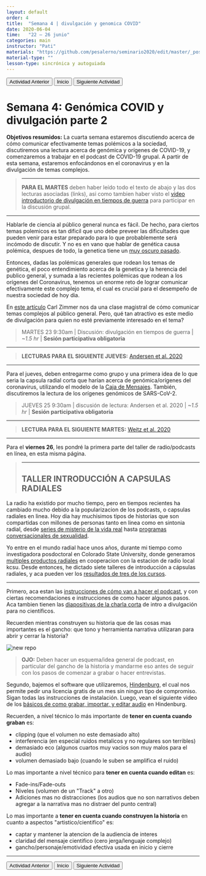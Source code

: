 ```yaml
---
layout: default
order: 4
title:  "Semana 4 | divulgación y genomica COVID"
date: 2020-06-04
time:   "22 – 26 junio"
categories: main
instructor: "Pati"
materials: "https://github.com/pesalerno/seminario2020/edit/master/_posts/2020-06-04-4_Semana_4.md"
material-type: ""
lesson-type: sincrónica y autoguiada
---
```


<a href="https://pesalerno.github.io/seminario2020/main/2020/06/03/3_Semana_3.html"><button>Actividad Anterior</button></a>		<a href="https://pesalerno.github.io/seminario2020/"><button>Inicio</button></a>    <a href="https://pesalerno.github.io/seminario2020/main/2020/06/05/5_Semana_5.html"><button>Siguiente Actividad</button></a>

# Semana 4: Genómica COVID y divulgación parte 2

**Objetivos resumidos:** La cuarta semana estaremos discutiendo acerca de cómo comunicar efectivamente temas polémicos a la sociedad, discutiremos una lectura acerca de genómica y orígenes de COVID-19, y comenzaremos a trabajar en el podcast de COVID-19 grupal. A partir de esta semana, estaremos enfocándonos en el coronavirus y en la divulgación de temas complejos.


>---------------------
>**PARA EL MARTES** deben haber leído todo el texto de abajo y las dos lecturas asociadas (links), asi como tambien haber visto el [video introductorio de divulgación en tiempos de guerra]() para participar en la discusión grupal. 
>
---------------------

Hablarle de ciencia al público general nunca es fácil. De hecho, para ciertos temas polemicos es tan dificil que uno debe preveer las dificultades que pueden venir para estar preparado para lo que probablemente será incómodo de discutir. Y no es en vano que hablar de genética causa polémica, despues de todo, la genetica tiene un [muy oscuro pasado](https://www.smithsonianmag.com/science-nature/disturbing-resilience-scientific-racism-180972243/).

Entonces, dadas las polémicas generales que rodean los temas de genética, el poco entendimiento acerca de la genetica y la herencia del publico general, y sumada a las recientes polémicas que rodean a los orígenes del Coronavirus, tenemos un enorme reto de lograr comunicar efectivamente este complejo tema, el cual es crucial para el desempeño de nuestra sociedad de hoy dia. 

En [este artículo](https://www.nytimes.com/es/interactive/2020/04/30/science/coronavirus-mutacion.html) Carl Zimmer nos da una clase magistral de cómo comunicar temas complejos al público general. Pero, qué tan atractivo es este medio de divulgación para quien no esté previamente interesado en el tema? 

> MARTES 23 9:30am | Discusión: divulgación en tiempos de guerra | *~1.5 hr* | **Sesión participativa obligatoria**

--------------

> **LECTURAS PARA EL SIGUIENTE JUEVES:** [Andersen et al. 2020](https://github.com/pesalerno/seminario2020/blob/master/files/Andersen-etal-covid-origin-nature.pdf)
 
----------------

Para el jueves, deben entregarme como grupo y una primera idea de lo que seria la capsula radial corta que harían acerca de genómica/orígenes del coronavirus, utilizando el modelo de la [Caja de Mensajes](https://github.com/pesalerno/seminario2020/blob/master/files/Caja_de_Mensajes.pdf). También, discutiremos la lectura de los orígenes genómicos de SARS-CoV-2. 


 
> JUEVES 25 9:30am | discusión de lectura: Andersen et al. 2020  | *~1.5 hr* | **Sesión participativa obligatoria**



--------------

> **LECTURA PARA EL SIGUIENTE MARTES:** [Weitz et al. 2020](https://github.com/pesalerno/seminario2020/blob/master/files/Weitz-etal-COVID-shield-imunity.pdf)
 
----------------

Para el **viernes 26**, les pondré la primera parte del taller de radio/podcasts en línea, en esta misma página. 

>---------------------
>**TALLER INTRODUCCIÓN A CAPSULAS RADIALES** 
>-

La radio ha existido por mucho tiempo, pero en tiempos recientes ha cambiado mucho debido a la popularizacion de los podcasts, o capsulas radiales en linea. Hoy dia hay muchisimos tipos de historias que son compartidas con millones de personas tanto en linea como en sintonia radial, desde [series de misterio de la vida real](https://serialpodcast.org/) hasta [programas conversacionales de sexualidad](https://www.savagelovecast.com/). 

Yo entre en el mundo radial hace unos años, durante mi tiempo como investigadora posdoctoral en Colorado State University, donde generamos [multiples productos radiales](http://kcsufm.com/category/podcast/weeklysustainabledigest/) en cooperacion con la estacion de radio local kcsu. Desde entonces, he dictado siete talleres de introducción a cápsulas radiales, y aca pueden ver los [resultados de tres de los cursos](https://soundcloud.com/user-976761500/sets).

---------------------------------

Primero, aca estan las [instrucciones de cómo van a hacer el podcast](https://github.com/pesalerno/seminario2020/blob/master/files/PODCASTINGconENTREVISTAS.pdf), y con ciertas recomendaciones e instrucciones de como hacer algunos pasos. Aca tambien tienen las [diapositivas de la charla corta](https://github.com/pesalerno/seminario2020/blob/master/files/Science-communication_and_radio.pdf) de intro a divulgación para no científicos. 

Recuerden mientras construyen su historia que de las cosas mas importantes es el gancho: que tono y herramienta narrativa utilizaran para abrir y cerrar la historia? 

![new repo](https://github.com/pesalerno/seminario2020/blob/master/files/historia-circular.png?raw=true)<br>

> **OJO:** Deben hacer un esquema/idea general de podcast, en particular del gancho de la historia y mandarme eso antes de seguir con los pasos de comenzar a grabar o hacer entrevistas. 

Segundo, bajemos el software que utilizaremos, [Hindenburg](https://hindenburg.com/products/hindenburg-trial), el cual nos permite pedir una licencia gratis de un mes sin ningun tipo de compromiso. Sigan todas las instrucciones de instalación. Luego, vean el siguiente video de los [básicos de como grabar, importar, y editar audio](https://www.loom.com/share/d4a1257210d74aaeb9e393e2aaf8b0ce) en Hindenburg. 

Recuerden, a nivel técnico lo más importante de **tener en cuenta cuando graban** es: 

- clipping (que el volumen no este demasiado alto) 
- interferencia (en especial ruidos metalicos y no regulares son terribles)
- demasiado eco (algunos cuartos muy vacios son muy malos para el audio)
- volumen demasiado bajo (cuando le suben se amplifica el ruido)

Lo mas importante a nivel técnico para **tener en cuenta cuando editan** es: 

- Fade-ins/Fade-outs
- Niveles (volumen de un "Track" a otro)
- Adiciones mas no distracciones (los audios que no son narrativos deben agregar a la narrativa mas no distraer del punto central)

Lo mas importante a **tener en cuenta cuando construyen la historia** en cuanto a aspectos "artistico/cientifico" es: 

- captar y mantener la atencion de la audiencia de interes
- claridad del mensaje cientifico (cero jerga/lenguaje complejo)
- gancho/personaje/emotividad efectiva usada en inicio y cierre


---------------------




<a href="https://pesalerno.github.io/seminario2020/main/2020/06/03/3_Semana_3.html"><button>Actividad Anterior</button></a>		<a href="https://pesalerno.github.io/seminario2020/"><button>Inicio</button></a>    <a href="https://pesalerno.github.io/seminario2020/main/2020/06/05/5_Semana_5.html"><button>Siguiente Actividad</button></a>

